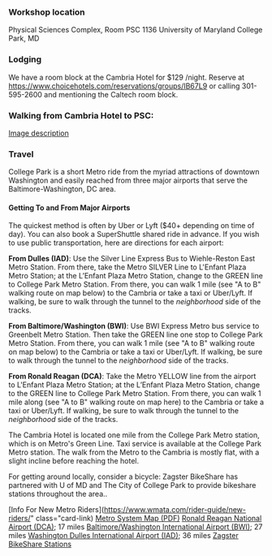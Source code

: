 ### Workshop location
Physical Sciences Complex, Room PSC 1136
University of Maryland
College Park, MD

### Lodging
We have a room block at the Cambria Hotel for $129 /night. Reserve at https://www.choicehotels.com/reservations/groups/IB67L9 or calling 301-595-2600 and mentioning the Caltech room block.

### Walking from Cambria Hotel to PSC: 
[Image description](link-to-image)


### Travel
College Park is a short Metro ride from the myriad attractions of downtown Washington and easily reached from three major airports that serve the Baltimore-Washington, DC area. 

#### Getting To and From Major Airports
The quickest method is often by Uber or Lyft ($40+ depending on time of day). You can also book a SuperShuttle shared ride in advance. If you wish to use public transportation, here are directions for each airport:

**From Dulles (IAD)**: Use the Silver Line Express Bus to Wiehle-Reston East Metro Station. From there, take the Metro SILVER Line to L'Enfant Plaza Metro Station; at the L’Enfant Plaza Metro Station, change to the GREEN line to College Park Metro Station. From there, you can walk 1 mile (see "A to B" walking route on map below) to the Cambria or take a taxi or Uber/Lyft. If walking, be sure to walk through the tunnel to the _neighborhood_ side of the tracks.

**From Baltimore/Washington (BWI)**: Use BWI Express Metro bus service to Greenbelt Metro Station. Then take the GREEN line one stop to College Park Metro Station. From there, you can walk 1 mile (see "A to B" walking route on map below) to the Cambria or take a taxi or Uber/Lyft. If walking, be sure to walk through the tunnel to the _neighborhood_ side of the tracks.

**From Ronald Reagan (DCA)**: Take the Metro YELLOW line from the airport to L'Enfant Plaza Metro Station; at the L’Enfant Plaza Metro Station, change to the GREEN line to College Park Metro Station. From there, you can walk 1 mile along (see "A to B" walking route on map here) to  the Cambria or take a taxi or Uber/Lyft. If walking, be sure to walk through the tunnel to the _neighborhood_ side of the tracks.

The Cambria Hotel is located one mile from the College Park Metro station, which is on Metro's Green Line. Taxi service is available at the College Park Metro station. The walk from the Metro to the Cambria is mostly flat, with a slight incline before reaching the hotel.

For getting around locally, consider a bicycle: Zagster BikeShare has partnered with U of MD and The City of College Park to provide bikeshare stations throughout the area..

[Info For New Metro Riders](https://www.wmata.com/rider-guide/new-riders/" class="card-link)
[Metro System Map (PDF)](https://www.wmata.com/schedules/maps/upload/2017-System-Map.pdf)
[Ronald Reagan National Airport (DCA)](http://www.flyreagan.com/dca/reagan-national-airport); 17 miles
[Baltimore/Washington International Airport (BWI)](http://www.bwiairport.com/); 27 miles
[Washington Dulles International Airport (IAD)](http://www.flydulles.com/); 36 miles
[Zagster BikeShare Stations](https://bike.zagster.com/mbike)
